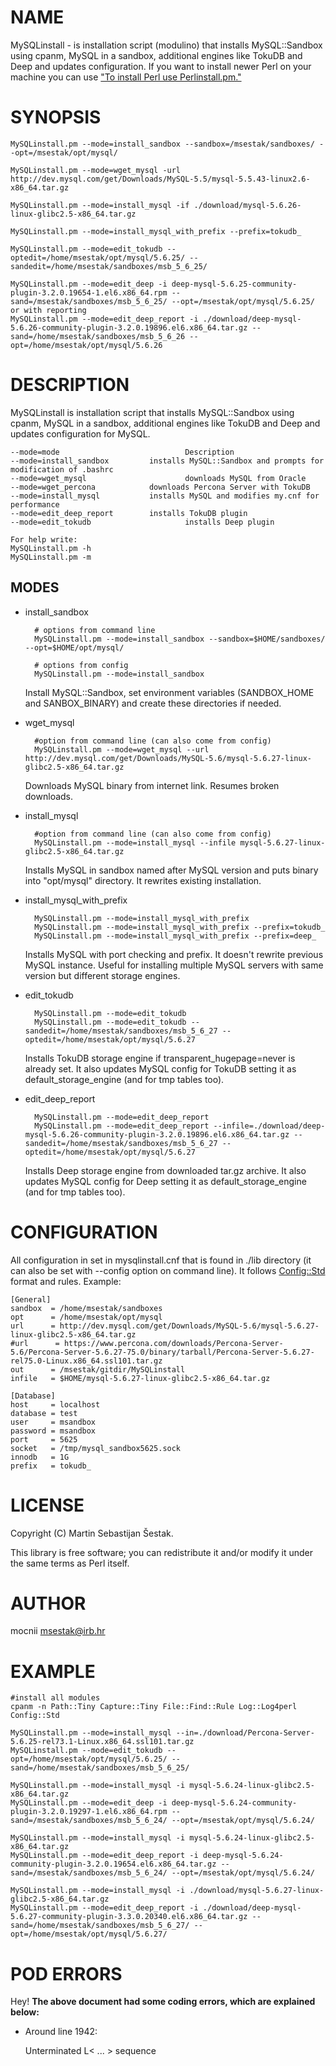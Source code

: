 # NAME

MySQLinstall - is installation script (modulino) that installs MySQL::Sandbox using cpanm, MySQL in a sandbox, additional engines like TokuDB and Deep and updates configuration. If you want to install newer Perl on your machine you can use ["To install Perl use Perlinstall.pm."](#to-install-perl-use-perlinstall-pm)

# SYNOPSIS

    MySQLinstall.pm --mode=install_sandbox --sandbox=/msestak/sandboxes/ --opt=/msestak/opt/mysql/

    MySQLinstall.pm --mode=wget_mysql -url http://dev.mysql.com/get/Downloads/MySQL-5.5/mysql-5.5.43-linux2.6-x86_64.tar.gz

    MySQLinstall.pm --mode=install_mysql -if ./download/mysql-5.6.26-linux-glibc2.5-x86_64.tar.gz

    MySQLinstall.pm --mode=install_mysql_with_prefix --prefix=tokudb_

    MySQLinstall.pm --mode=edit_tokudb --optedit=/home/msestak/opt/mysql/5.6.25/ --sandedit=/home/msestak/sandboxes/msb_5_6_25/

    MySQLinstall.pm --mode=edit_deep -i deep-mysql-5.6.25-community-plugin-3.2.0.19654-1.el6.x86_64.rpm --sand=/msestak/sandboxes/msb_5_6_25/ --opt=/msestak/opt/mysql/5.6.25/
    or with reporting
    MySQLinstall.pm --mode=edit_deep_report -i ./download/deep-mysql-5.6.26-community-plugin-3.2.0.19896.el6.x86_64.tar.gz --sand=/home/msestak/sandboxes/msb_5_6_26 --opt=/home/msestak/opt/mysql/5.6.26

# DESCRIPTION

MySQLinstall is installation script that installs MySQL::Sandbox using cpanm, MySQL in a sandbox, additional engines like TokuDB and Deep and updates configuration for MySQL.

    --mode=mode                            Description
    --mode=install_sandbox         installs MySQL::Sandbox and prompts for modification of .bashrc
    --mode=wget_mysql                      downloads MySQL from Oracle
    --mode=wget_percona            downloads Percona Server with TokuDB
    --mode=install_mysql           installs MySQL and modifies my.cnf for performance
    --mode=edit_deep_report        installs TokuDB plugin
    --mode=edit_tokudb                     installs Deep plugin
    
    For help write:
    MySQLinstall.pm -h
    MySQLinstall.pm -m

## MODES

- install\_sandbox

        # options from command line
        MySQLinstall.pm --mode=install_sandbox --sandbox=$HOME/sandboxes/ --opt=$HOME/opt/mysql/

        # options from config
        MySQLinstall.pm --mode=install_sandbox

    Install MySQL::Sandbox, set environment variables (SANDBOX\_HOME and SANBOX\_BINARY) and create these directories if needed.

- wget\_mysql

        #option from command line (can also come from config)
        MySQLinstall.pm --mode=wget_mysql --url http://dev.mysql.com/get/Downloads/MySQL-5.6/mysql-5.6.27-linux-glibc2.5-x86_64.tar.gz

    Downloads MySQL binary from internet link. Resumes broken downloads.

- install\_mysql

        #option from command line (can also come from config)
        MySQLinstall.pm --mode=install_mysql --infile mysql-5.6.27-linux-glibc2.5-x86_64.tar.gz

    Installs MySQL in sandbox named after MySQL version and puts binary into "opt/mysql" directory. It rewrites existing installation.

- install\_mysql\_with\_prefix

        MySQLinstall.pm --mode=install_mysql_with_prefix
        MySQLinstall.pm --mode=install_mysql_with_prefix --prefix=tokudb_
        MySQLinstall.pm --mode=install_mysql_with_prefix --prefix=deep_

    Installs MySQL with port checking and prefix. It doesn't rewrite previous MySQL instance. Useful for installing multiple MySQL servers with same version but different storage engines.

- edit\_tokudb

        MySQLinstall.pm --mode=edit_tokudb
        MySQLinstall.pm --mode=edit_tokudb --sandedit=/home/msestak/sandboxes/msb_5_6_27 --optedit=/home/msestak/opt/mysql/5.6.27

    Installs TokuDB storage engine if transparent\_hugepage=never is already set. It also updates MySQL config for TokuDB setting it as default\_storage\_engine (and for tmp tables too).

- edit\_deep\_report

        MySQLinstall.pm --mode=edit_deep_report
        MySQLinstall.pm --mode=edit_deep_report --infile=./download/deep-mysql-5.6.26-community-plugin-3.2.0.19896.el6.x86_64.tar.gz --sandedit=/home/msestak/sandboxes/msb_5_6_27 --optedit=/home/msestak/opt/mysql/5.6.27

    Installs Deep storage engine from downloaded tar.gz archive. It also updates MySQL config for Deep setting it as default\_storage\_engine (and for tmp tables too).

# CONFIGURATION

All configuration in set in mysqlinstall.cnf that is found in ./lib directory (it can also be set with --config option on command line). It follows [Config::Std](https://metacpan.org/pod/Config::Std) format and rules.
Example:

    [General]
    sandbox  = /home/msestak/sandboxes
    opt      = /home/msestak/opt/mysql
    url      = http://dev.mysql.com/get/Downloads/MySQL-5.6/mysql-5.6.27-linux-glibc2.5-x86_64.tar.gz
    #url      = https://www.percona.com/downloads/Percona-Server-5.6/Percona-Server-5.6.27-75.0/binary/tarball/Percona-Server-5.6.27-rel75.0-Linux.x86_64.ssl101.tar.gz
    out      = /msestak/gitdir/MySQLinstall
    infile   = $HOME/mysql-5.6.27-linux-glibc2.5-x86_64.tar.gz
    
    [Database]
    host     = localhost
    database = test
    user     = msandbox
    password = msandbox
    port     = 5625
    socket   = /tmp/mysql_sandbox5625.sock
    innodb   = 1G
    prefix   = tokudb_

# LICENSE

Copyright (C) Martin Sebastijan Šestak.

This library is free software; you can redistribute it and/or modify
it under the same terms as Perl itself.

# AUTHOR

mocnii <msestak@irb.hr>

# EXAMPLE

    #install all modules
    cpanm -n Path::Tiny Capture::Tiny File::Find::Rule Log::Log4perl Config::Std

    MySQLinstall.pm --mode=install_mysql --in=./download/Percona-Server-5.6.25-rel73.1-Linux.x86_64.ssl101.tar.gz
    MySQLinstall.pm --mode=edit_tokudb --opt=/home/msestak/opt/mysql/5.6.25/ --sand=/home/msestak/sandboxes/msb_5_6_25/
    
    MySQLinstall.pm --mode=install_mysql -i mysql-5.6.24-linux-glibc2.5-x86_64.tar.gz
    MySQLinstall.pm --mode=edit_deep -i deep-mysql-5.6.24-community-plugin-3.2.0.19297-1.el6.x86_64.rpm --sand=/msestak/sandboxes/msb_5_6_24/ --opt=/msestak/opt/mysql/5.6.24/

    MySQLinstall.pm --mode=install_mysql -i mysql-5.6.24-linux-glibc2.5-x86_64.tar.gz
    MySQLinstall.pm --mode=edit_deep_report -i deep-mysql-5.6.24-community-plugin-3.2.0.19654.el6.x86_64.tar.gz --sand=/msestak/sandboxes/msb_5_6_24/ --opt=/msestak/opt/mysql/5.6.24/

    MySQLinstall.pm --mode=install_mysql -i ./download/mysql-5.6.27-linux-glibc2.5-x86_64.tar.gz
    MySQLinstall.pm --mode=edit_deep_report -i ./download/deep-mysql-5.6.27-community-plugin-3.3.0.20340.el6.x86_64.tar.gz --sand=/home/msestak/sandboxes/msb_5_6_27/ --opt=/home/msestak/opt/mysql/5.6.27/

# POD ERRORS

Hey! **The above document had some coding errors, which are explained below:**

- Around line 1942:

    Unterminated L< ... > sequence
